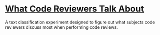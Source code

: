 # [What Code Reviewers Talk About](https://zir0-93.github.io/2018/github-code-reviews/)

A text classification experiment designed to figure out what subjects code reviewers discuss most when performing code reviews.

